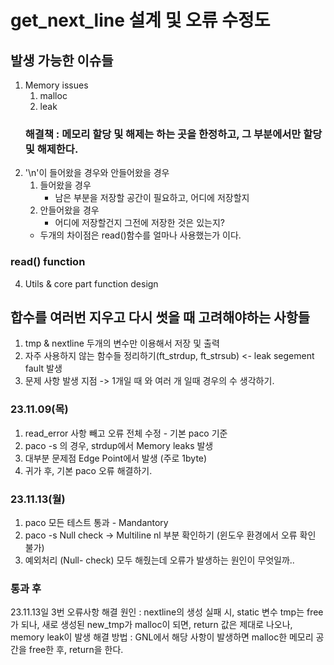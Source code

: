 # get_next_line 설계 및 오류 수정도
## 발생 가능한 이슈들
1. Memory issues
	1. malloc
	2. leak
	### 해결책 : 메모리 할당 및 해제는 하는 곳을 한정하고, 그 부분에서만 할당 및 해제한다.
2. '\n'이 들어왔을 경우와 안들어왔을 경우
	1. 들어왔을 경우
		- 남은 부분을 저장할 공간이 필요하고, 어디에 저장할지
	2. 안들어왔을 경우
		- 어디에 저장할건지 그전에 저장한 것은 있는지?
	* 두개의 차이점은 read()함수를 얼마나 사용했는가 이다.
### read() function
4. Utils & core part function design

## 합수를 여러번 지우고 다시 썻을 때 고려해야하는 사항들
1. tmp & nextline 두개의 변수만 이용해서 저장 및 출력
2. 자주 사용하지 않는 함수들 정리하기(ft_strdup, ft_strsub) <- leak segement fault 발생
3. 문제 사항 발생 지점 -> 1개일 때 와 여러 개 일때 경우의 수 생각하기.

### 23.11.09(목)
1. read_error 사항 빼고 오류 전체 수정 - 기본 paco 기준
2. paco -s 의 경우, strdup에서 Memory leaks 발생
3. 대부분 문제점 Edge Point에서 발생 (주로 1byte)
4. 귀가 후, 기본 paco 오류 해결하기.

### 23.11.13(월)
1. paco 모든 테스트 통과 - Mandantory
2. paco -s Null check -> Multiline nl 부분 확인하기 (윈도우 환경에서 오류 확인 불가)
3. 예외처리 (Null- check) 모두 해줬는데 오류가 발생하는 원인이 무엇일까..

### 통과 후
23.11.13일 3번 오류사항 해결
원인 : nextline의 생성 실패 시, static 변수 tmp는 free가 되나, 새로 생성된 new_tmp가 malloc이 되면, return 값은 제대로 나오나, memory leak이 발생
해결 방법 : GNL에서 해당 사항이 발생하면 malloc한 메모리 공간을 free한 후, return을 한다.
